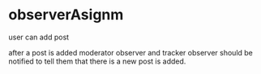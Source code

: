 # observerAsignm

user can add post 


after a post is added moderator observer and tracker observer should be notified to tell them that there is a new post is added. 
